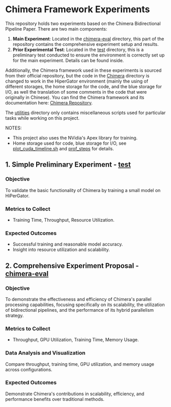 # Chimera Framework Experiments

This repository holds two experiments based on the Chimera Bidirectional Pipeline Paper. There are two main components:

1. **Main Experiment**: Located in the [chimera-eval](./chimera-eval) directory, this part of the repository contains the comprehensive experiment setup and results.
2. **Prior Experimental Test**: Located in the [test](./test/) directory, this is a preliminary test conducted to ensure the environment is correctly set up for the main experiment. Details can be found inside.

Additionally, the Chimera framework used in these experiments is sourced from their official repository, but the code in the [Chimera](./Chimera/) directory is changed to work in the HiperGator environment (mainly the using of different storages, the home storage for the code, and the blue storage for I/O, as well the translation of some comments in the code that were originally in Chinese). You can find the Chimera framework and its documentation here: [Chimera Repository](https://github.com/Shigangli/Chimera).

The [utilities](./utilities/) directory only contains miscellaneous scripts used for particular tasks while working on this project.

NOTES: 
- This project also uses the NVidia's Apex library for training.
- Home storage used for code, blue storage for I/O, see [plot_cuda_timeline.sh](./chimera-mods-backup/plot_cuda_timeline.sh) and [prof_steps](./chimera-mods-backup/prof_steps.sh) for details.

## 1. Simple Preliminary Experiment - [test](./test/)

### Objective
To validate the basic functionality of Chimera by training a small model on HiPerGator.

### Metrics to Collect
- Training Time, Throughput, Resource Utilization.

### Expected Outcomes
- Successful training and reasonable model accuracy.
- Insight into resource utilization and scalability.


## 2. Comprehensive Experiment Proposal - [chimera-eval](./chimera-eval/)

### Objective
To demonstrate the effectiveness and efficiency of Chimera's parallel processing capabilities, focusing specifically on its scalability, the utilization of bidirectional pipelines, and the performance of its hybrid parallelism strategy.

### Metrics to Collect
- Throughput, GPU Utilization, Training Time, Memory Usage.

### Data Analysis and Visualization
Compare throughput, training time, GPU utilization, and memory usage across configurations.

### Expected Outcomes
Demonstrate Chimera's contributions in scalability, efficiency, and performance benefits over traditional methods.
